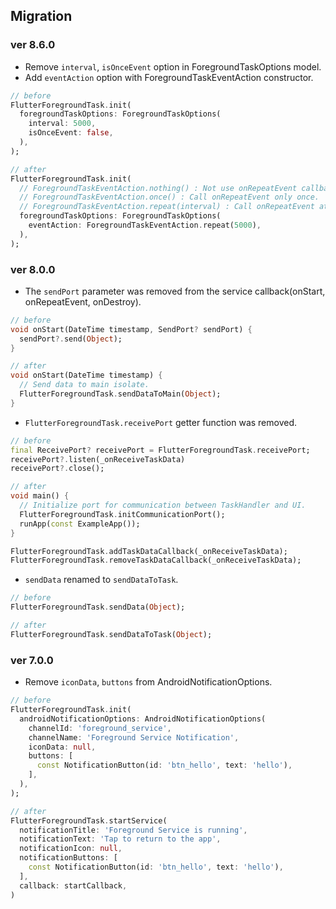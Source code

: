 ## Migration

### ver 8.6.0

- Remove `interval`, `isOnceEvent` option in ForegroundTaskOptions model.
- Add `eventAction` option with ForegroundTaskEventAction constructor.

```dart
// before
FlutterForegroundTask.init(
  foregroundTaskOptions: ForegroundTaskOptions(
    interval: 5000,
    isOnceEvent: false,
  ),
);

// after
FlutterForegroundTask.init(
  // ForegroundTaskEventAction.nothing() : Not use onRepeatEvent callback.
  // ForegroundTaskEventAction.once() : Call onRepeatEvent only once.
  // ForegroundTaskEventAction.repeat(interval) : Call onRepeatEvent at milliseconds interval.
  foregroundTaskOptions: ForegroundTaskOptions(
    eventAction: ForegroundTaskEventAction.repeat(5000),
  ),
);
```

### ver 8.0.0

- The `sendPort` parameter was removed from the service callback(onStart, onRepeatEvent, onDestroy).

```dart
// before
void onStart(DateTime timestamp, SendPort? sendPort) {
  sendPort?.send(Object);
}

// after
void onStart(DateTime timestamp) {
  // Send data to main isolate.
  FlutterForegroundTask.sendDataToMain(Object);
}
```

- `FlutterForegroundTask.receivePort` getter function was removed.

```dart
// before
final ReceivePort? receivePort = FlutterForegroundTask.receivePort;
receivePort?.listen(_onReceiveTaskData)
receivePort?.close();

// after
void main() {
  // Initialize port for communication between TaskHandler and UI.
  FlutterForegroundTask.initCommunicationPort();
  runApp(const ExampleApp());
}

FlutterForegroundTask.addTaskDataCallback(_onReceiveTaskData);
FlutterForegroundTask.removeTaskDataCallback(_onReceiveTaskData);
```

- `sendData` renamed to `sendDataToTask`.

```dart
// before
FlutterForegroundTask.sendData(Object);

// after
FlutterForegroundTask.sendDataToTask(Object);
```

### ver 7.0.0

- Remove `iconData`, `buttons` from AndroidNotificationOptions.

```dart
// before
FlutterForegroundTask.init(
  androidNotificationOptions: AndroidNotificationOptions(
    channelId: 'foreground_service',
    channelName: 'Foreground Service Notification',
    iconData: null,
    buttons: [
      const NotificationButton(id: 'btn_hello', text: 'hello'),
    ],
  ),
);

// after
FlutterForegroundTask.startService(
  notificationTitle: 'Foreground Service is running',
  notificationText: 'Tap to return to the app',
  notificationIcon: null,
  notificationButtons: [
    const NotificationButton(id: 'btn_hello', text: 'hello'),
  ],
  callback: startCallback,
)
```

